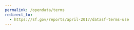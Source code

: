 ```yaml
---
permalink: /opendata/terms
redirect_to:
  - https://sf.gov/reports/april-2017/datasf-terms-use
---
```

